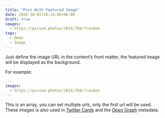 ```yaml
---
title: "Post With Featured Image"
date: 2018-10-01T16:15:09+08:00
draft: true
images: 
  - https://picsum.photos/1024/768/?random
tags: 
  - Demo
  - Image
---
```


Just define the image URL in the content’s front matter, the featured image will be displayed as the background. 

For example:

```yaml
---
images:
  - https://picsum.photos/1024/768/?random
---
```

This is an array, you can set multiple urls, only the first url will be used. These images is also used in [Twitter Cards](https://developer.twitter.com/en/docs/tweets/optimize-with-cards/guides/getting-started.html) and the [Open Graph](http://ogp.me/) metadata.
